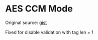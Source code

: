 # AES CCM Mode

Original source: [gist](https://gist.github.com/hirochachacha/abb76ff71573dea2ef42)

Fixed for disable validation with tag len = 1

